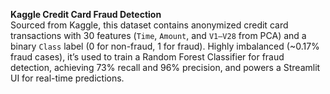 **Kaggle Credit Card Fraud Detection**  
Sourced from Kaggle, this dataset contains anonymized credit card transactions with 30 features (`Time`, `Amount`, and `V1–V28` from PCA) and a binary `Class` label (0 for non-fraud, 1 for fraud). Highly imbalanced (~0.17% fraud cases), it’s used to train a Random Forest Classifier for fraud detection, achieving 73% recall and 96% precision, and powers a Streamlit UI for real-time predictions.
